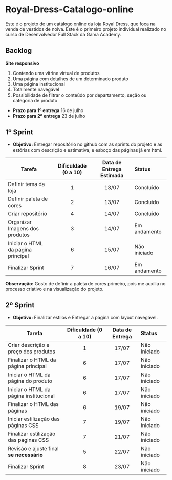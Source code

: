 # Royal-Dress-Catalogo-online
Este é o projeto de um catálogo online da loja Royal Dress, que foca na venda de vestidos de noiva. Este é o primeiro projeto individual realizado no curso de Desenvolvedor Full Stack da Gama Academy.

## Backlog
**Site responsivo**
1. Contendo uma vitrine virtual de produtos
2. Uma página com detalhes de um determinado produto
3. Uma página institucional
4. Totalmente navegável
5. Possibilidade de filtrar o conteúdo por departamento, seção ou categoria de produto

* **Prazo para 1º entrega**
16 de julho
* **Prazo para 2º entrega**
23 de julho


## 1º Sprint
* **Objetivo:** Entregar repositório no github com as sprints do projeto e as estórias com descrição e estimativa, e esboço das páginas já em html.

Tarefa | Dificuldade (0 a 10) | Data de Entrega Estimada | Status |
-------|:--------------------:|:---------------:|:-------|
Definir tema da loja|1|13/07|Concluído|
Definir paleta de cores|2|13/07|Concluído|
Criar repositório|4|14/07|Concluído|
Organizar Imagens dos produtos|3|14/07|Em andamento|
Iniciar o HTML da página principal|6|15/07|Não iniciado|
Finalizar Sprint|7|16/07|Em andamento|

**Observação:** Gosto de definir a paleta de cores primeiro, pois me auxilia no processo criativo e na visualização do projeto.

## 2º Sprint
* **Objetivo:** Finalizar estilos e Entregar a página com layout navegável.


Tarefa | Dificuldade (0 a 10) | Data de Entrega | Status |
-------|:--------------------:|:---------------:|:-------|
Criar descrição e preço dos produtos|1|17/07|Não iniciado|
Finalizar o HTML da página principal|6|17/07|Não iniciado|
Iniciar o HTML da página do produto|6|17/07|Não iniciado|
Iniciar o HTML da página institucional|6|17/07|Não iniciado|
Finalizar o HTML das páginas|6|19/07|Não iniciado|
Iniciar estilização das páginas CSS |7|19/07|Não iniciado|
Finalizar estilização das páginas CSS |7|21/07|Não iniciado|
Revisão e ajuste final **se necessário**|5|22/07|Não iniciado|
Finalizar Sprint|8|23/07|Não iniciado|
